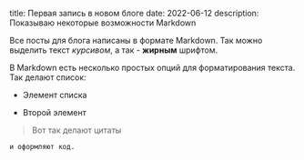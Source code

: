 title: Первая запись в новом блоге
date: 2022-06-12
description: Показываю некоторые возможности Markdown


Все посты для блога написаны в формате Markdown. Так можно выделить текст *курсивом*, а так - **жирным** шрифтом.

В Markdown есть несколько простых опций для форматирования текста. Так делают список:

* Элемент списка

* Второй элемент


> Вот так делают цитаты

    и оформляют код.
